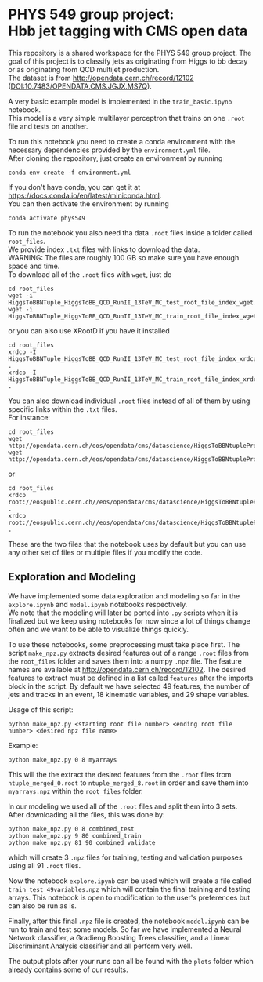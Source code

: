 # PHYS 549 group project: <br> Hbb jet tagging with CMS open data


This repository is a shared workspace for the PHYS 549 group project.
The goal of this project is to classify jets as originating from Higgs to bb decay or as originating from QCD multijet production.\
The dataset is from http://opendata.cern.ch/record/12102 ([DOI:10.7483/OPENDATA.CMS.JGJX.MS7Q](http://doi.org/10.7483/OPENDATA.CMS.JGJX.MS7Q)).

A very basic example model is implemented in the `train_basic.ipynb` notebook.\
This model is a very simple multilayer perceptron that trains on one `.root` file and tests on another.

To run this notebook you need to create a conda environment with the necessary dependencies provided by the `environment.yml` file.\
After cloning the repository, just create an environment by running 
```
conda env create -f environment.yml
```
If you don't have conda, you can get it at https://docs.conda.io/en/latest/miniconda.html. \
You can then activate the environment by running 
```
conda activate phys549
```
To run the notebook you also need tha data `.root` files inside a folder called `root_files`.\
We provide index `.txt` files with links to download the data.\
WARNING: The files are roughly 100 GB so make sure you have enough space and time.\
To download all of the `.root` files with `wget`, just do
```
cd root_files
wget -i HiggsToBBNTuple_HiggsToBB_QCD_RunII_13TeV_MC_test_root_file_index_wget.txt
wget -i HiggsToBBNTuple_HiggsToBB_QCD_RunII_13TeV_MC_train_root_file_index_wget.txt
```
or you can also use XRootD if you have it installed
```
cd root_files
xrdcp -I HiggsToBBNTuple_HiggsToBB_QCD_RunII_13TeV_MC_test_root_file_index_xrdcp.txt .
xrdcp -I HiggsToBBNTuple_HiggsToBB_QCD_RunII_13TeV_MC_train_root_file_index_xrdcp.txt .
```
You can also download individual `.root` files instead of all of them by using specific links within the `.txt` files.\
For instance:
```
cd root_files
wget http://opendata.cern.ch/eos/opendata/cms/datascience/HiggsToBBNtupleProducerTool/HiggsToBBNTuple_HiggsToBB_QCD_RunII_13TeV_MC/test/ntuple_merged_0.root
wget http://opendata.cern.ch/eos/opendata/cms/datascience/HiggsToBBNtupleProducerTool/HiggsToBBNTuple_HiggsToBB_QCD_RunII_13TeV_MC/test/ntuple_merged_10.root
```
or
```
cd root_files
xrdcp root://eospublic.cern.ch//eos/opendata/cms/datascience/HiggsToBBNtupleProducerTool/HiggsToBBNTuple_HiggsToBB_QCD_RunII_13TeV_MC/test/ntuple_merged_0.root .
xrdcp root://eospublic.cern.ch//eos/opendata/cms/datascience/HiggsToBBNtupleProducerTool/HiggsToBBNTuple_HiggsToBB_QCD_RunII_13TeV_MC/test/ntuple_merged_10.root .
```
These are the two files that the notebook uses by default but you can use any other set of files or multiple files if you modify the code.

## Exploration and Modeling

We have implemented some data exploration and modeling so far in the `explore.ipynb` and `model.ipynb` notebooks respectively.\
We note that the modeling will later be ported into `.py` scripts when it is finalized but we keep using notebooks for now since a lot of things change often and we want to be able to visualize things quickly.

To use these notebooks, some preprocessing must take place first.
The script `make_npz.py` extracts desired features out of a range `.root` files from the `root_files` folder and saves them into a numpy `.npz` file.
The feature names are available at http://opendata.cern.ch/record/12102.
The desired features to extract must be defined in a list called `features` after the imports block in the script.
By default we have selected 49 features, the number of jets and tracks in an event, 18 kinematic variables, and 29 shape variables.

Usage of this script:
```
python make_npz.py <starting root file number> <ending root file number> <desired npz file name>
```
Example:
```
python make_npz.py 0 8 myarrays
```
This will the the extract the desired features from the `.root` files from `ntuple_merged_0.root` to `ntuple_merged_8.root` in order and save them into `myarrays.npz` within the `root_files` folder.

In our modeling we used all of the `.root` files and split them into 3 sets. After downloading all the files, this was done by:
```
python make_npz.py 0 8 combined_test
python make_npz.py 9 80 combined_train
python make_npz.py 81 90 combined_validate
```
which will create 3 `.npz` files for training, testing and validation purposes using all 91 `.root` files.

Now the notebook `explore.ipynb` can be used which will create a file called `train_test_49variables.npz` which will contain the final training and testing arrays. This notebook is open to modification to the user's preferences but can also be run as is.

Finally, after this final `.npz` file is created, the notebook `model.ipynb` can be run to train and test some models.
So far we have implemented a Neural Network classifier, a Gradieng Boosting Trees classifier, and a Linear Discriminant Analysis classifier and all perform very well.

The output plots after your runs can all be found with the `plots` folder which already contains some of our results.